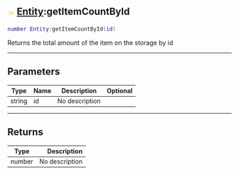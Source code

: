 ## ![shared](.gitbook/assets/shared.png) [Entity](./readme/Entity/README.md):getItemCountById

```lua
number Entity:getItemCountById(id)
```

Returns the total amount of the item on the storage by id

------
## Parameters

| Type   | Name | Description | Optional |
| ------ | ---- | ----------- | -------: |
| string | id | No description |  |


------
## Returns

| Type   | Description |
| ------ | ----------: |
| number | No description |

